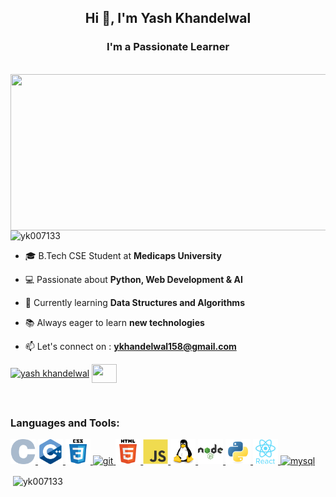 <h2 align="center">Hi 👋, I'm Yash Khandelwal </h2>

<h3 align="center">I'm a Passionate Learner</h3>

<br>
<img align="right" width="550" height="250" src="https://github.com/user-attachments/assets/da80fa96-adc0-471a-b4ef-1692f2308bc5"  />

<p align="left"> <img src="https://komarev.com/ghpvc/?username=yk007133&label=Profile%20views&color=0e75b6&style=flat" alt="yk007133" /> </p> 

- 🎓 B.Tech CSE Student at **Medicaps University**   

- 💻 Passionate about **Python, Web Development & AI** 

- 🚀 Currently learning **Data Structures and Algorithms** 

- 📚 Always eager to learn **new technologies**  

- 📫 Let's connect on :  **ykhandelwal158@gmail.com**

<p align="left">
<a href="https://www.linkedin.com/in/yash-khandelwal-cse/" target="blank"><img align="center" src="https://raw.githubusercontent.com/rahuldkjain/github-profile-readme-generator/master/src/images/icons/Social/linked-in-alt.svg" alt="yash khandelwal" height="30" width="40" /></a>    <img align="center" src="https://github.com/user-attachments/assets/e5d89298-75dc-4f55-84cd-fcbba276a45b"  height="30" width="40" /> 
</p> 
<br>
<h3 align="left">Languages and Tools:</h3>
<p align="left"> <a href="https://www.cprogramming.com/" target="_blank" rel="noreferrer"> <img src="https://raw.githubusercontent.com/devicons/devicon/master/icons/c/c-original.svg" alt="c" width="40" height="40"/> </a> <a href="https://www.w3schools.com/cpp/" target="_blank" rel="noreferrer"> <img src="https://raw.githubusercontent.com/devicons/devicon/master/icons/cplusplus/cplusplus-original.svg" alt="cplusplus" width="40" height="40"/> </a> <a href="https://www.w3schools.com/css/" target="_blank" rel="noreferrer"> <img src="https://raw.githubusercontent.com/devicons/devicon/master/icons/css3/css3-original-wordmark.svg" alt="css3" width="40" height="40"/> </a> <a href="https://git-scm.com/" target="_blank" rel="noreferrer"> <img src="https://www.vectorlogo.zone/logos/git-scm/git-scm-icon.svg" alt="git" width="40" height="40"/> </a> <a href="https://www.w3.org/html/" target="_blank" rel="noreferrer"> <img src="https://raw.githubusercontent.com/devicons/devicon/master/icons/html5/html5-original-wordmark.svg" alt="html5" width="40" height="40"/> </a>  <a href="https://developer.mozilla.org/en-US/docs/Web/JavaScript" target="_blank" rel="noreferrer"> <img src="https://raw.githubusercontent.com/devicons/devicon/master/icons/javascript/javascript-original.svg" alt="javascript" width="40" height="40"/> </a> <a href="https://www.linux.org/" target="_blank" rel="noreferrer"> <img src="https://raw.githubusercontent.com/devicons/devicon/master/icons/linux/linux-original.svg" alt="linux" width="40" height="40"/> </a><a href="https://nodejs.org" target="_blank" rel="noreferrer"> <img src="https://raw.githubusercontent.com/devicons/devicon/master/icons/nodejs/nodejs-original-wordmark.svg" alt="nodejs" width="40" height="40"/> </a><a href="https://www.python.org" target="_blank" rel="noreferrer"> <img src="https://raw.githubusercontent.com/devicons/devicon/master/icons/python/python-original.svg" alt="python" width="40" height="40"/> </a> <a href="https://reactjs.org/" target="_blank" rel="noreferrer"> <img src="https://raw.githubusercontent.com/devicons/devicon/master/icons/react/react-original-wordmark.svg" alt="react" width="40" height="40"/> </a><a href="https://mysql.org/" target="_blank" rel="noreferrer"> <img src="https://github.com/user-attachments/assets/86e49d8b-dd35-4d88-b8e6-8d76c526b881" alt="mysql" width="40" height="40"/> </a></p>


<p>&nbsp;<img align="center" src="https://github-readme-stats.vercel.app/api?username=yk007133&show_icons=true&locale=en" alt="yk007133" /></p>


  


  
